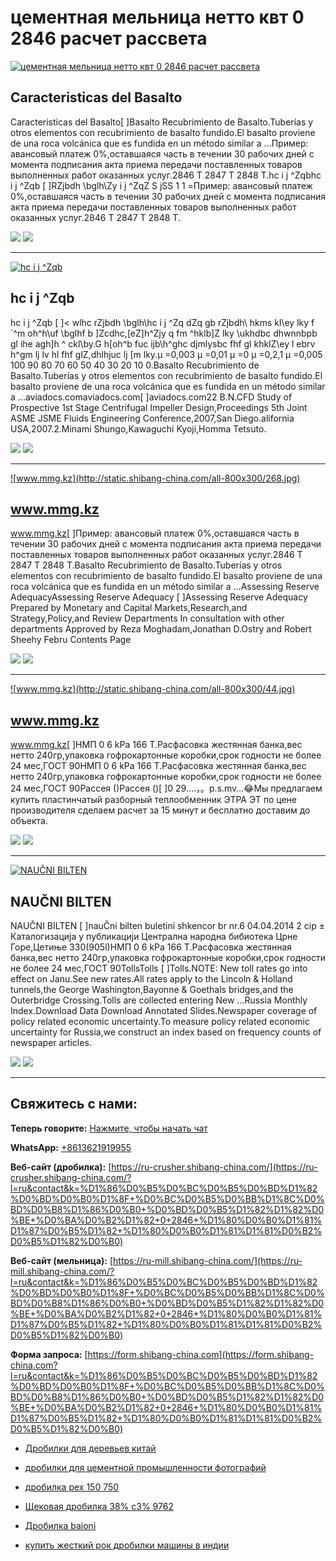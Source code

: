 # цементная мельница нетто квт 0 2846 расчет рассвета

<a href="https://swt.shibang-china.com/?l=ru&img&k=%D1%86%D0%B5%D0%BC%D0%B5%D0%BD%D1%82%D0%BD%D0%B0%D1%8F+%D0%BC%D0%B5%D0%BB%D1%8C%D0%BD%D0%B8%D1%86%D0%B0+%D0%BD%D0%B5%D1%82%D1%82%D0%BE+%D0%BA%D0%B2%D1%82+0+2846+%D1%80%D0%B0%D1%81%D1%87%D0%B5%D1%82+%D1%80%D0%B0%D1%81%D1%81%D0%B2%D0%B5%D1%82%D0%B0" target="_blank">![цементная мельница нетто квт 0 2846 расчет рассвета](http://static.shibang-china.com/all-800x300/283.jpg)</a>

## Caracteristicas del Basalto
Caracteristicas del Basalto[ ]Basalto Recubrimiento de Basalto.Tuber&#237;as y otros elementos con recubrimiento de basalto fundido.El basalto proviene de una roca volc&#225;nica que es fundida en un m&#233;todo similar a …Пример: авансовый платеж 0%,оставшаяся часть в течении 30 рабочих дней с момента подписания акта приема передачи поставленных товаров выполненных работ оказанных услуг.2846 Т 2847 Т 2848 Т.hc i j ^Zqbhc i j ^Zqb [ ]RZjbdh \bglh\Zy i j ^ZqZ S jSS 1 1 =Пример: авансовый платеж 0%,оставшаяся часть в течении 30 рабочих дней с момента подписания акта приема передачи поставленных товаров выполненных работ оказанных услуг.2846 Т 2847 Т 2848 Т.


<a href="https://whatsapp.shibangsoft.com/WhatsApp.php" target="_blank" title="WhatsApp">![](http://static.shibang-china.com/icon/whatsapp.png)</a> <a href="https://swt.shibang-china.com/?l=ru&icon&k=%D1%86%D0%B5%D0%BC%D0%B5%D0%BD%D1%82%D0%BD%D0%B0%D1%8F+%D0%BC%D0%B5%D0%BB%D1%8C%D0%BD%D0%B8%D1%86%D0%B0+%D0%BD%D0%B5%D1%82%D1%82%D0%BE+%D0%BA%D0%B2%D1%82+0+2846+%D1%80%D0%B0%D1%81%D1%87%D0%B5%D1%82+%D1%80%D0%B0%D1%81%D1%81%D0%B2%D0%B5%D1%82%D0%B0" target="_blank">![](http://static.shibang-china.com/icon/chat-ru.png)</a>

---

<a href="https://swt.shibang-china.com/?l=ru&img&k=%D1%86%D0%B5%D0%BC%D0%B5%D0%BD%D1%82%D0%BD%D0%B0%D1%8F+%D0%BC%D0%B5%D0%BB%D1%8C%D0%BD%D0%B8%D1%86%D0%B0+%D0%BD%D0%B5%D1%82%D1%82%D0%BE+%D0%BA%D0%B2%D1%82+0+2846+%D1%80%D0%B0%D1%81%D1%87%D0%B5%D1%82+%D1%80%D0%B0%D1%81%D1%81%D0%B2%D0%B5%D1%82%D0%B0" target="_blank">![hc i j ^Zqb](http://static.shibang-china.com/all-800x300/88.jpg)</a>

## hc i j ^Zqb
hc i j ^Zqb [ ]&lt; wlhc rZjbdh \bglh\hc i j ^Zq dZq gb rZjbdh\ hkms kl\ey lky f `^m oh^h\uf \bglhf b ]Zcdhc,[eZ]h^Zjy q fm ^hklb]Z lky \ukhdbc dhwnnbpb gl ihe agh]h ^ ckl\by.G h[oh^b fuc ijb\h^ghc djmlysbc fhf gl khklZ\ey l ebrv h^gm lj lv hl fhf glZ,dhlhjuc lj [m lky.&#181; =0,003 &#181; =0,01 &#181; =0 &#181; =0,2,1 &#181; =0,005 100 90 80 70 60 50 40 30 20 10 0.Basalto Recubrimiento de Basalto.Tuber&#237;as y otros elementos con recubrimiento de basalto fundido.El basalto proviene de una roca volc&#225;nica que es fundida en un m&#233;todo similar a …aviadocs.comaviadocs.com[ ]aviadocs.com22 B.N.CFD Study of Prospective 1st Stage Centrifugal Impeller Design,Proceedings 5th Joint ASME JSME Fluids Engineering Conference,2007,San Diego.alifornia USA,2007.2.Minami Shungo,Kawaguchi Kyoji,Homma Tetsuto.


<a href="https://whatsapp.shibangsoft.com/WhatsApp.php" target="_blank" title="WhatsApp">![](http://static.shibang-china.com/icon/whatsapp.png)</a> <a href="https://swt.shibang-china.com/?l=ru&icon&k=%D1%86%D0%B5%D0%BC%D0%B5%D0%BD%D1%82%D0%BD%D0%B0%D1%8F+%D0%BC%D0%B5%D0%BB%D1%8C%D0%BD%D0%B8%D1%86%D0%B0+%D0%BD%D0%B5%D1%82%D1%82%D0%BE+%D0%BA%D0%B2%D1%82+0+2846+%D1%80%D0%B0%D1%81%D1%87%D0%B5%D1%82+%D1%80%D0%B0%D1%81%D1%81%D0%B2%D0%B5%D1%82%D0%B0" target="_blank">![](http://static.shibang-china.com/icon/chat-ru.png)</a>

---

<a href="https://swt.shibang-china.com/?l=ru&img&k=%D1%86%D0%B5%D0%BC%D0%B5%D0%BD%D1%82%D0%BD%D0%B0%D1%8F+%D0%BC%D0%B5%D0%BB%D1%8C%D0%BD%D0%B8%D1%86%D0%B0+%D0%BD%D0%B5%D1%82%D1%82%D0%BE+%D0%BA%D0%B2%D1%82+0+2846+%D1%80%D0%B0%D1%81%D1%87%D0%B5%D1%82+%D1%80%D0%B0%D1%81%D1%81%D0%B2%D0%B5%D1%82%D0%B0" target="_blank">![www.mmg.kz](http://static.shibang-china.com/all-800x300/268.jpg)</a>

## www.mmg.kz
www.mmg.kz[ ]Пример: авансовый платеж 0%,оставшаяся часть в течении 30 рабочих дней с момента подписания акта приема передачи поставленных товаров выполненных работ оказанных услуг.2846 Т 2847 Т 2848 Т.Basalto Recubrimiento de Basalto.Tuber&#237;as y otros elementos con recubrimiento de basalto fundido.El basalto proviene de una roca volc&#225;nica que es fundida en un m&#233;todo similar a …Assessing Reserve AdequacyAssessing Reserve Adequacy [ ]Assessing Reserve Adequacy Prepared by Monetary and Capital Markets,Research,and Strategy,Policy,and Review Departments In consultation with other departments Approved by Reza Moghadam,Jonathan D.Ostry and Robert Sheehy Febru Contents Page


<a href="https://whatsapp.shibangsoft.com/WhatsApp.php" target="_blank" title="WhatsApp">![](http://static.shibang-china.com/icon/whatsapp.png)</a> <a href="https://swt.shibang-china.com/?l=ru&icon&k=%D1%86%D0%B5%D0%BC%D0%B5%D0%BD%D1%82%D0%BD%D0%B0%D1%8F+%D0%BC%D0%B5%D0%BB%D1%8C%D0%BD%D0%B8%D1%86%D0%B0+%D0%BD%D0%B5%D1%82%D1%82%D0%BE+%D0%BA%D0%B2%D1%82+0+2846+%D1%80%D0%B0%D1%81%D1%87%D0%B5%D1%82+%D1%80%D0%B0%D1%81%D1%81%D0%B2%D0%B5%D1%82%D0%B0" target="_blank">![](http://static.shibang-china.com/icon/chat-ru.png)</a>

---

<a href="https://swt.shibang-china.com/?l=ru&img&k=%D1%86%D0%B5%D0%BC%D0%B5%D0%BD%D1%82%D0%BD%D0%B0%D1%8F+%D0%BC%D0%B5%D0%BB%D1%8C%D0%BD%D0%B8%D1%86%D0%B0+%D0%BD%D0%B5%D1%82%D1%82%D0%BE+%D0%BA%D0%B2%D1%82+0+2846+%D1%80%D0%B0%D1%81%D1%87%D0%B5%D1%82+%D1%80%D0%B0%D1%81%D1%81%D0%B2%D0%B5%D1%82%D0%B0" target="_blank">![www.mmg.kz](http://static.shibang-china.com/all-800x300/44.jpg)</a>

## www.mmg.kz
www.mmg.kz[ ]НМП 0 6 kPa 166 Т.Расфасовка жестянная банка,вес нетто 240гр,упаковка гофрокартонные коробки,срок годности не более 24 мес,ГОСТ 90НМП 0 6 kPa 166 Т.Расфасовка жестянная банка,вес нетто 240гр,упаковка гофрокартонные коробки,срок годности не более 24 мес,ГОСТ 90Рассея ()Рассея ()[ ]0 29.…，。p.s.mv…😂Мы предлагаем купить пластинчатый разборный теплообменник ЭТРА ЭТ по цене производителя сделаем расчет за 15 минут и бесплатно доставим до объекта.


<a href="https://whatsapp.shibangsoft.com/WhatsApp.php" target="_blank" title="WhatsApp">![](http://static.shibang-china.com/icon/whatsapp.png)</a> <a href="https://swt.shibang-china.com/?l=ru&icon&k=%D1%86%D0%B5%D0%BC%D0%B5%D0%BD%D1%82%D0%BD%D0%B0%D1%8F+%D0%BC%D0%B5%D0%BB%D1%8C%D0%BD%D0%B8%D1%86%D0%B0+%D0%BD%D0%B5%D1%82%D1%82%D0%BE+%D0%BA%D0%B2%D1%82+0+2846+%D1%80%D0%B0%D1%81%D1%87%D0%B5%D1%82+%D1%80%D0%B0%D1%81%D1%81%D0%B2%D0%B5%D1%82%D0%B0" target="_blank">![](http://static.shibang-china.com/icon/chat-ru.png)</a>

---

<a href="https://swt.shibang-china.com/?l=ru&img&k=%D1%86%D0%B5%D0%BC%D0%B5%D0%BD%D1%82%D0%BD%D0%B0%D1%8F+%D0%BC%D0%B5%D0%BB%D1%8C%D0%BD%D0%B8%D1%86%D0%B0+%D0%BD%D0%B5%D1%82%D1%82%D0%BE+%D0%BA%D0%B2%D1%82+0+2846+%D1%80%D0%B0%D1%81%D1%87%D0%B5%D1%82+%D1%80%D0%B0%D1%81%D1%81%D0%B2%D0%B5%D1%82%D0%B0" target="_blank">![NAUČNI BILTEN](http://static.shibang-china.com/all-800x300/1068.jpg)</a>

## NAUČNI BILTEN
NAUČNI BILTEN [ ]nauČni bilten buletini shkencor br nr.6 04.04.2014 2 cip &#177; Каталогизација у публикацији Централна народна бибиотека Црне Горе,Цетиње 330(905l)НМП 0 6 kPa 166 Т.Расфасовка жестянная банка,вес нетто 240гр,упаковка гофрокартонные коробки,срок годности не более 24 мес,ГОСТ 90TollsTolls [ ]Tolls.NOTE: New toll rates go into effect on Janu.See new rates.All rates apply to the Lincoln &amp; Holland tunnels,the George Washington,Bayonne &amp; Goethals bridges,and the Outerbridge Crossing.Tolls are collected entering New …Russia Monthly Index.Download Data Download Annotated Slides.Newspaper coverage of policy related economic uncertainty.To measure policy related economic uncertainty for Russia,we construct an index based on frequency counts of newspaper articles.


<a href="https://whatsapp.shibangsoft.com/WhatsApp.php" target="_blank" title="WhatsApp">![](http://static.shibang-china.com/icon/whatsapp.png)</a> <a href="https://swt.shibang-china.com/?l=ru&icon&k=%D1%86%D0%B5%D0%BC%D0%B5%D0%BD%D1%82%D0%BD%D0%B0%D1%8F+%D0%BC%D0%B5%D0%BB%D1%8C%D0%BD%D0%B8%D1%86%D0%B0+%D0%BD%D0%B5%D1%82%D1%82%D0%BE+%D0%BA%D0%B2%D1%82+0+2846+%D1%80%D0%B0%D1%81%D1%87%D0%B5%D1%82+%D1%80%D0%B0%D1%81%D1%81%D0%B2%D0%B5%D1%82%D0%B0" target="_blank">![](http://static.shibang-china.com/icon/chat-ru.png)</a>

---
## Свяжитесь с нами:

**Теперь говорите:** [Нажмите, чтобы начать чат](https://swt.shibang-china.com?l=ru&contact&k=%D1%86%D0%B5%D0%BC%D0%B5%D0%BD%D1%82%D0%BD%D0%B0%D1%8F+%D0%BC%D0%B5%D0%BB%D1%8C%D0%BD%D0%B8%D1%86%D0%B0+%D0%BD%D0%B5%D1%82%D1%82%D0%BE+%D0%BA%D0%B2%D1%82+0+2846+%D1%80%D0%B0%D1%81%D1%87%D0%B5%D1%82+%D1%80%D0%B0%D1%81%D1%81%D0%B2%D0%B5%D1%82%D0%B0)

**WhatsApp:**  [+8613621919955](https://whatsapp.shibangsoft.com/WhatsApp.php)

**Веб-сайт (дробилка):** [https://ru-crusher.shibang-china.com/](https://ru-crusher.shibang-china.com/?l=ru&contact&k=%D1%86%D0%B5%D0%BC%D0%B5%D0%BD%D1%82%D0%BD%D0%B0%D1%8F+%D0%BC%D0%B5%D0%BB%D1%8C%D0%BD%D0%B8%D1%86%D0%B0+%D0%BD%D0%B5%D1%82%D1%82%D0%BE+%D0%BA%D0%B2%D1%82+0+2846+%D1%80%D0%B0%D1%81%D1%87%D0%B5%D1%82+%D1%80%D0%B0%D1%81%D1%81%D0%B2%D0%B5%D1%82%D0%B0)

**Веб-сайт (мельница):** [https://ru-mill.shibang-china.com/](https://ru-mill.shibang-china.com/?l=ru&contact&k=%D1%86%D0%B5%D0%BC%D0%B5%D0%BD%D1%82%D0%BD%D0%B0%D1%8F+%D0%BC%D0%B5%D0%BB%D1%8C%D0%BD%D0%B8%D1%86%D0%B0+%D0%BD%D0%B5%D1%82%D1%82%D0%BE+%D0%BA%D0%B2%D1%82+0+2846+%D1%80%D0%B0%D1%81%D1%87%D0%B5%D1%82+%D1%80%D0%B0%D1%81%D1%81%D0%B2%D0%B5%D1%82%D0%B0)

**Форма запроса:** [https://form.shibang-china.com](https://form.shibang-china.com?l=ru&contact&k=%D1%86%D0%B5%D0%BC%D0%B5%D0%BD%D1%82%D0%BD%D0%B0%D1%8F+%D0%BC%D0%B5%D0%BB%D1%8C%D0%BD%D0%B8%D1%86%D0%B0+%D0%BD%D0%B5%D1%82%D1%82%D0%BE+%D0%BA%D0%B2%D1%82+0+2846+%D1%80%D0%B0%D1%81%D1%87%D0%B5%D1%82+%D1%80%D0%B0%D1%81%D1%81%D0%B2%D0%B5%D1%82%D0%B0)

* [Дробилки для деревьев китай](../112/%D0%94%D1%80%D0%BE%D0%B1%D0%B8%D0%BB%D0%BA%D0%B8%20%D0%B4%D0%BB%D1%8F%20%D0%B4%D0%B5%D1%80%D0%B5%D0%B2%D1%8C%D0%B5%D0%B2%20%D0%BA%D0%B8%D1%82%D0%B0%D0%B9.md)

* [дробилки для цементной промышленности фотографий](../109/%D0%B4%D1%80%D0%BE%D0%B1%D0%B8%D0%BB%D0%BA%D0%B8%20%D0%B4%D0%BB%D1%8F%20%D1%86%D0%B5%D0%BC%D0%B5%D0%BD%D1%82%D0%BD%D0%BE%D0%B9%20%D0%BF%D1%80%D0%BE%D0%BC%D1%8B%D1%88%D0%BB%D0%B5%D0%BD%D0%BD%D0%BE%D1%81%D1%82%D0%B8%20%D1%84%D0%BE%D1%82%D0%BE%D0%B3%D1%80%D0%B0%D1%84%D0%B8%D0%B9.md)

* [дробилка pex 150 750](../106/%D0%B4%D1%80%D0%BE%D0%B1%D0%B8%D0%BB%D0%BA%D0%B0%20pex%20150%20750.md)

* [Щековая дробилка 38% с3% 9762](../115/%D0%A9%D0%B5%D0%BA%D0%BE%D0%B2%D0%B0%D1%8F%20%D0%B4%D1%80%D0%BE%D0%B1%D0%B8%D0%BB%D0%BA%D0%B0%2038%25%20%D1%813%25%209762.md)

* [Дробилка baioni](../117/%D0%94%D1%80%D0%BE%D0%B1%D0%B8%D0%BB%D0%BA%D0%B0%20baioni.md)

* [купить жесткий рок дробилки машины в индии](../109/%D0%BA%D1%83%D0%BF%D0%B8%D1%82%D1%8C%20%D0%B6%D0%B5%D1%81%D1%82%D0%BA%D0%B8%D0%B9%20%D1%80%D0%BE%D0%BA%20%D0%B4%D1%80%D0%BE%D0%B1%D0%B8%D0%BB%D0%BA%D0%B8%20%D0%BC%D0%B0%D1%88%D0%B8%D0%BD%D1%8B%20%D0%B2%20%D0%B8%D0%BD%D0%B4%D0%B8%D0%B8.md)